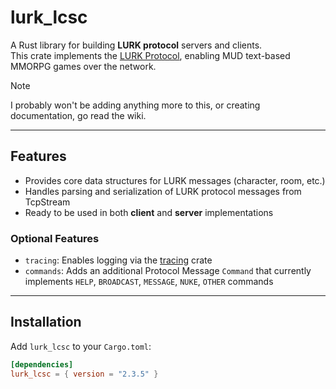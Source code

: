 # lurk_lcsc

A Rust library for building **LURK protocol** servers and clients.  
This crate implements the [LURK Protocol](https://github.com/The24Kings/LurkProtocol/wiki), enabling MUD text-based MMORPG games over the network.

> [!NOTE]
> I probably won't be adding anything more to this, or creating documentation, go read the wiki.

---

## Features

- Provides core data structures for LURK messages (character, room, etc.)
- Handles parsing and serialization of LURK protocol messages from TcpStream
- Ready to be used in both **client** and **server** implementations

### Optional Features

- `tracing`: Enables logging via the [tracing](https://crates.io/crates/tracing) crate
- `commands`: Adds an additional Protocol Message `Command` that currently implements `HELP`, `BROADCAST`, `MESSAGE`, `NUKE`, `OTHER` commands

---

## Installation

Add `lurk_lcsc` to your `Cargo.toml`:

```toml
[dependencies]
lurk_lcsc = { version = "2.3.5" }
```

